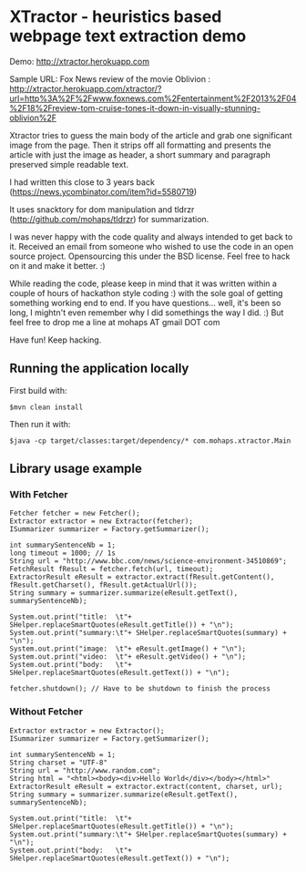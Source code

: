 # XTractor - heuristics based webpage text extraction demo
Demo: http://xtractor.herokuapp.com

Sample URL: Fox News review of the movie Oblivion : http://xtractor.herokuapp.com/xtractor/?url=http%3A%2F%2Fwww.foxnews.com%2Fentertainment%2F2013%2F04%2F18%2Freview-tom-cruise-tones-it-down-in-visually-stunning-oblivion%2F


Xtractor tries to guess the main body of the article and grab one significant image from the page. Then it strips off all formatting and presents the article with just the image as header, a short summary and paragraph preserved simple readable text.

I had written this close to 3 years back (https://news.ycombinator.com/item?id=5580719)

It uses snacktory for dom manipulation and tldrzr (http://github.com/mohaps/tldrzr) for summarization.


I was never happy with the code quality and always intended to get back to it. Received an email from someone who wished to use the code in an open source project. Opensourcing this under the BSD license. Feel free to hack on it and make it better. :)

While reading the code, please keep in mind that it was written within a couple of hours of hackathon style coding :) with the sole goal of getting something working end to end. If you have questions... well, it's been so long, I mightn't even remember why I did somethings the way I did. :) But feel free to drop me a line at mohaps AT gmail DOT com

Have fun! Keep hacking.

## Running the application locally

First build with:

    $mvn clean install

Then run it with:

    $java -cp target/classes:target/dependency/* com.mohaps.xtractor.Main

## Library usage example

### With Fetcher

    Fetcher fetcher = new Fetcher();
    Extractor extractor = new Extractor(fetcher);
    ISummarizer summarizer = Factory.getSummarizer();

    int summarySentenceNb = 1;
    long timeout = 1000; // 1s
    String url = "http://www.bbc.com/news/science-environment-34510869";
    FetchResult fResult = fetcher.fetch(url, timeout);
    ExtractorResult eResult = extractor.extract(fResult.getContent(), fResult.getCharset(), fResult.getActualUrl());
    String summary = summarizer.summarize(eResult.getText(), summarySentenceNb);

    System.out.print("title:  \t"+ SHelper.replaceSmartQuotes(eResult.getTitle()) + "\n");
    System.out.print("summary:\t"+ SHelper.replaceSmartQuotes(summary) + "\n");
    System.out.print("image:  \t"+ eResult.getImage() + "\n");
    System.out.print("video:  \t"+ eResult.getVideo() + "\n");
    System.out.print("body:   \t"+ SHelper.replaceSmartQuotes(eResult.getText()) + "\n");

    fetcher.shutdown(); // Have to be shutdown to finish the process

### Without Fetcher

    Extractor extractor = new Extractor();
    ISummarizer summarizer = Factory.getSummarizer();

    int summarySentenceNb = 1;
    String charset = "UTF-8"
    String url = "http://www.random.com";
    String html = "<html><body><div>Hello World</div></body></html>"
    ExtractorResult eResult = extractor.extract(content, charset, url);
    String summary = summarizer.summarize(eResult.getText(), summarySentenceNb);

    System.out.print("title:  \t"+ SHelper.replaceSmartQuotes(eResult.getTitle()) + "\n");
    System.out.print("summary:\t"+ SHelper.replaceSmartQuotes(summary) + "\n");
    System.out.print("body:   \t"+ SHelper.replaceSmartQuotes(eResult.getText()) + "\n");
